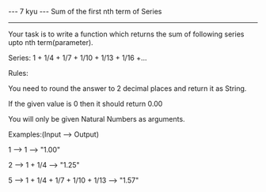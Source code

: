 --- 7 kyu --- Sum of the first nth term of Series

------

Your task is to write a function which returns the sum of following series upto nth term(parameter).

Series: 1 + 1/4 + 1/7 + 1/10 + 1/13 + 1/16 +...

Rules:

You need to round the answer to 2 decimal places and return it as String.

If the given value is 0 then it should return 0.00

You will only be given Natural Numbers as arguments.

Examples:(Input --> Output)

1 --> 1 --> "1.00"

2 --> 1 + 1/4 --> "1.25"

5 --> 1 + 1/4 + 1/7 + 1/10 + 1/13 --> "1.57"